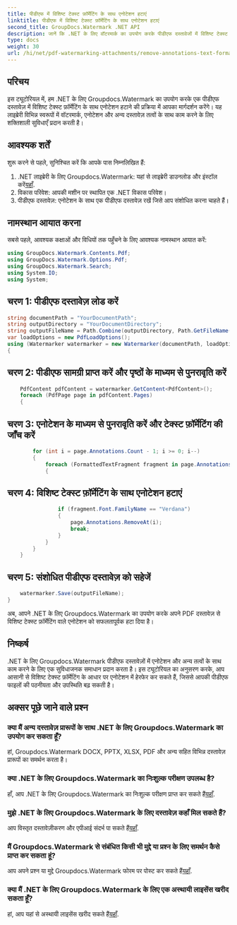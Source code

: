 ```yaml
---
title: पीडीएफ में विशिष्ट टेक्स्ट फ़ॉर्मेटिंग के साथ एनोटेशन हटाएं
linktitle: पीडीएफ में विशिष्ट टेक्स्ट फ़ॉर्मेटिंग के साथ एनोटेशन हटाएं
second_title: GroupDocs.Watermark .NET API
description: जानें कि .NET के लिए वॉटरमार्क का उपयोग करके पीडीएफ दस्तावेजों में विशिष्ट टेक्स्ट फ़ॉर्मेटिंग के साथ एनोटेशन कैसे हटाएं।
type: docs
weight: 30
url: /hi/net/pdf-watermarking-attachments/remove-annotations-text-formatting-pdf/
---
```

## परिचय
इस ट्यूटोरियल में, हम .NET के लिए Groupdocs.Watermark का उपयोग करके एक पीडीएफ दस्तावेज़ में विशिष्ट टेक्स्ट फ़ॉर्मेटिंग के साथ एनोटेशन हटाने की प्रक्रिया में आपका मार्गदर्शन करेंगे। यह लाइब्रेरी विभिन्न स्वरूपों में वॉटरमार्क, एनोटेशन और अन्य दस्तावेज़ तत्वों के साथ काम करने के लिए शक्तिशाली सुविधाएँ प्रदान करती है।
## आवश्यक शर्तें
शुरू करने से पहले, सुनिश्चित करें कि आपके पास निम्नलिखित हैं:
1.  .NET लाइब्रेरी के लिए Groupdocs.Watermark: यहां से लाइब्रेरी डाउनलोड और इंस्टॉल करें[यहाँ](https://releases.groupdocs.com/Watermark/net/).
2. विकास परिवेश: आपकी मशीन पर स्थापित एक .NET विकास परिवेश।
3. पीडीएफ दस्तावेज़: एनोटेशन के साथ एक पीडीएफ दस्तावेज़ रखें जिसे आप संशोधित करना चाहते हैं।

## नामस्थान आयात करना
सबसे पहले, आवश्यक कक्षाओं और विधियों तक पहुँचने के लिए आवश्यक नामस्थान आयात करें:
```csharp
using GroupDocs.Watermark.Contents.Pdf;
using GroupDocs.Watermark.Options.Pdf;
using GroupDocs.Watermark.Search;
using System.IO;
using System;
```
## चरण 1: पीडीएफ दस्तावेज़ लोड करें
```csharp
string documentPath = "YourDocumentPath";
string outputDirectory = "YourDocumentDirectory";
string outputFileName = Path.Combine(outputDirectory, Path.GetFileName(documentPath));
var loadOptions = new PdfLoadOptions();
using (Watermarker watermarker = new Watermarker(documentPath, loadOptions))
{
```
## चरण 2: पीडीएफ सामग्री प्राप्त करें और पृष्ठों के माध्यम से पुनरावृति करें
```csharp
    PdfContent pdfContent = watermarker.GetContent<PdfContent>();
    foreach (PdfPage page in pdfContent.Pages)
    {
```
## चरण 3: एनोटेशन के माध्यम से पुनरावृति करें और टेक्स्ट फ़ॉर्मेटिंग की जाँच करें
```csharp
        for (int i = page.Annotations.Count - 1; i >= 0; i--)
        {
            foreach (FormattedTextFragment fragment in page.Annotations[i].FormattedTextFragments)
            {
```
## चरण 4: विशिष्ट टेक्स्ट फ़ॉर्मेटिंग के साथ एनोटेशन हटाएं
```csharp
                if (fragment.Font.FamilyName == "Verdana")
                {
                    page.Annotations.RemoveAt(i);
                    break;
                }
            }
        }
    }
```
## चरण 5: संशोधित पीडीएफ दस्तावेज़ को सहेजें
```csharp
    watermarker.Save(outputFileName);
}
```
अब, आपने .NET के लिए Groupdocs.Watermark का उपयोग करके अपने PDF दस्तावेज़ से विशिष्ट टेक्स्ट फ़ॉर्मेटिंग वाले एनोटेशन को सफलतापूर्वक हटा दिया है।

## निष्कर्ष
.NET के लिए Groupdocs.Watermark पीडीएफ दस्तावेज़ों में एनोटेशन और अन्य तत्वों के साथ काम करने के लिए एक सुविधाजनक समाधान प्रदान करता है। इस ट्यूटोरियल का अनुसरण करके, आप आसानी से विशिष्ट टेक्स्ट फ़ॉर्मेटिंग के आधार पर एनोटेशन में हेरफेर कर सकते हैं, जिससे आपकी पीडीएफ फाइलों की पठनीयता और उपस्थिति बढ़ सकती है।
## अक्सर पूछे जाने वाले प्रश्न
### क्या मैं अन्य दस्तावेज़ प्रारूपों के साथ .NET के लिए Groupdocs.Watermark का उपयोग कर सकता हूँ?
हां, Groupdocs.Watermark DOCX, PPTX, XLSX, PDF और अन्य सहित विभिन्न दस्तावेज़ प्रारूपों का समर्थन करता है।
### क्या .NET के लिए Groupdocs.Watermark का निःशुल्क परीक्षण उपलब्ध है?
 हाँ, आप .NET के लिए Groupdocs.Watermark का निःशुल्क परीक्षण प्राप्त कर सकते हैं[यहाँ](https://releases.groupdocs.com/).
### मुझे .NET के लिए Groupdocs.Watermark के लिए दस्तावेज़ कहाँ मिल सकते हैं?
 आप विस्तृत दस्तावेज़ीकरण और एपीआई संदर्भ पा सकते हैं[यहाँ](https://reference.groupdocs.com/Watermark/net/).
### मैं Groupdocs.Watermark से संबंधित किसी भी मुद्दे या प्रश्न के लिए समर्थन कैसे प्राप्त कर सकता हूं?
 आप अपने प्रश्न या मुद्दे Groupdocs.Watermark फोरम पर पोस्ट कर सकते हैं[यहाँ](https://forum.groupdocs.com/c/watermark/19).
### क्या मैं .NET के लिए Groupdocs.Watermark के लिए एक अस्थायी लाइसेंस खरीद सकता हूँ?
 हां, आप यहां से अस्थायी लाइसेंस खरीद सकते हैं[यहाँ](https://purchase.groupdocs.com/temporary-license/).